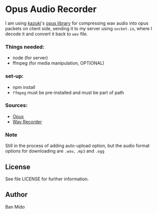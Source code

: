 #  Opus Audio Recorder



I am using [kazuki](https://github.com/kazuki)'s [opus library](https://github.com/kazuki/opus.js-sample) for compressing wav audio into opus packets on client side,  sending it to my server using `socket.io`, where I decode it and convert it back to `wav` file.


### Things needed:
* node (for server)
* ffmpeg (for media manipulation, OPTIONAL)


### set-up:
 * npm install 
 * `ffmpeg` must be pre-installed and must be part of path
 
 
### Sources:
  * [Opus](https://github.com/kazuki/opus.js-sample)
  * [Wav Recorder](https://github.com/mattdiamond/Recorderjs)
 
### Note 
  
  Still in the process of adding auto-upload option, but the audio format options for downloading are `.wav`, `.mp3` and `.ogg`
 
License
-------

See file LICENSE for further information.


Author
------

Ban Mido

